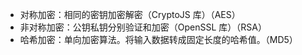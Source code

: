 - 对称加密：相同的密钥加密解密（CryptoJS 库）（AES）
- 非对称加密：公钥私钥分别验证和加密（OpenSSL 库）（RSA）
- 哈希加密：单向加密算法。将输入数据转成固定长度的哈希值。（MD5）
